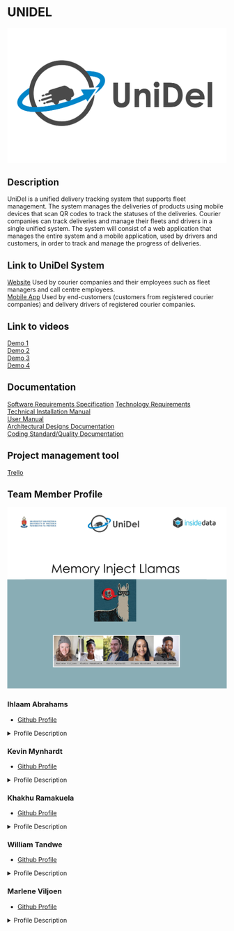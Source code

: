 # UNIDEL

![UniDel Logo](https://raw.githubusercontent.com/COS301-SE-2020/UNIDEL/master/Design2_coloured_3.png)

## Description

UniDel is a unified delivery tracking system that supports fleet management. The system manages the deliveries of products using mobile devices that scan QR codes to track the statuses of the deliveries. Courier companies can track deliveries and manage their fleets and drivers in a single unified system. The system will consist of a web application that manages the entire system and a mobile application, used by drivers and customers, in order to track and manage the progress of deliveries.

## Link to UniDel System
[Website](https://unideldeliveries.co.za/) Used by courier companies and their employees such as fleet managers and call centre employees.  
[Mobile App](https://drive.google.com/drive/folders/1h0P0vq8YEQaKjR_EJb9StjTjO5NFQ3M-?usp=sharing) Used by end-customers (customers from registered courier companies) and delivery drivers of registered courier companies.   

## Link to videos

[Demo 1](https://youtu.be/3lfkyC_QbbY)  
[Demo 2](https://youtu.be/vOWNqhr-iuo)  
[Demo 3](https://drive.google.com/file/d/1bW06Qx33F5jQAfitboTdE2ikzwlpLCRs/view?usp=sharing)  
[Demo 4](https://drive.google.com/file/d/1IDY19B4NOl9qWEgPjXGmhTvnLZKv-emh/view?usp=sharing)

## Documentation

[Software Requirements Specification](https://www.overleaf.com/read/dpmxyrctfzqc)
[Technology Requirements](https://www.overleaf.com/read/spbwdwtkfnsf)  
[Technical Installation Manual](https://www.overleaf.com/read/skprkgrfczkn)  
[User Manual](https://www.overleaf.com/read/tssghbtczsgh)  
[Architectural Designs Documentation](https://www.overleaf.com/read/jqmcttqkwhfw)  
[Coding Standard/Quality Documentation](https://www.overleaf.com/read/qmbsdjcpgktx)  

## Project management tool

[Trello](https://trello.com/memoryinjectllamas)

## Team Member Profile

![Team Member Profile Picture](https://raw.githubusercontent.com/COS301-SE-2020/UNIDEL/master/Github_cover1.png)

### Ihlaam Abrahams
- [Github Profile](https://Ihlaam.github.io/)
<details>
 <summary>Profile Description</summary>
 I am a third year Bsc IT student with a major in Business. This collaboration is something I find very interesting and necessary in the larger contect of working and developing IT solutions for companies. I have experience in C++, Java and all phases of web development. Recently I have been finding some interest in database and network security, which I hope to learn more about
 
 #### What I Did 
- Front end development for Fleet Management
- User Charachteristics (SRS Document)
- Quality requirements (SRS Document)
</details>


### Kevin Mynhardt
- [Github Profile](https://kevin-mynhardt.github.io/)
<details>
 <summary>Profile Description</summary>

  <p>3rd year Computer Science student at the University of Pretoria. Started my interest in programming with Delphi in highschool. Since then I have learned: C++, Java, Web development, PHP, Javascript and SQL with focus beaing on RA. I have also as of lately been interested in AI, Compiler construction and computer graphics.</p>
 
 #### What I Did 
- Made the domain model (SRC Document)
- Made the trace-ability matrix (SRS Document) 
- Made the subsystem matrix (SRS Document)
- Account Management
</details>


### Khakhu Ramakuela
- [Github Profile](https://u17283818.github.io./)
<details>
 <summary>Profile Description</summary>

 <p>I am a final year BSc Computer Science student. I am a passionate programmer with interests in various fields within Computer Science such as databases, web development as well as theoretical computer science. I enjoy programming in C++, NodeJS ,Python and in Java using the spring framework. I enjoy taking up challenges as well as reading in my spare time.</p>
 
 #### What I Did 
- User Stories
- Use Case Diagram
- Functional Requirements
- Fleet Management
</details>


### William Tandwe
- [Github Profile](https://williamtandweup.github.io/online-cv/)
<details>
 <summary>Profile Description</summary>

 <p>I am a BSc Information Technology student who is passionate about coding. Coming from an IT background, I aspire to reach great heights and make a statement in the world of computer science. I have been exposed to projects that are outside the realm of academics and believe that because of that exposure I am well positioned to make my own mark on the IT industry.</p>
 
 #### What I Did 
- Setting up Azure Account
- Intergration & Unit Testing
- Quality Requirements
- Database Management
- Git Management
</details>


### Marlene Viljoen
- [Github Profile](https://u17028397.github.io/)
<details>
 <summary>Profile Description</summary>

 <p>I study BSc Computer Science who enjoys challenging coding. My favourite programming languages are Java, Python, JavaScript and BASIC. My hobbies include basic video editing and designs in Paint.net. I always strive to improve my skills and help my fellow colleagues.</p>
 
 #### What I Did 
- User Stories
- Functional Requirement (SRS Document) 
- Use Cases & diagrams (SRS Document)
- Logo Design & Front-end for Website
- Video Editing
- Website: QR-Code Generation
- Mobile: QR-Code Scanning with API Calling
</details>


